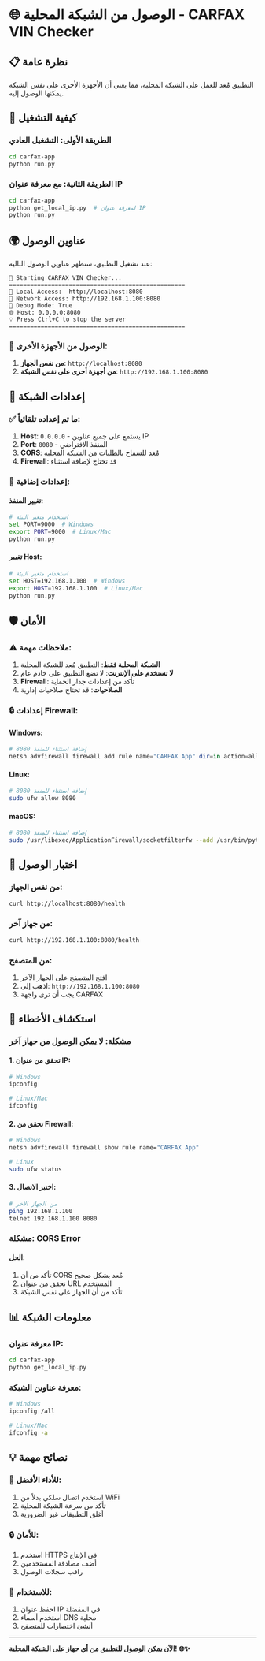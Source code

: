 # 🌐 الوصول من الشبكة المحلية - CARFAX VIN Checker

## 📋 نظرة عامة

التطبيق مُعد للعمل على الشبكة المحلية، مما يعني أن الأجهزة الأخرى على نفس الشبكة يمكنها الوصول إليه.

## 🚀 كيفية التشغيل

### الطريقة الأولى: التشغيل العادي
```bash
cd carfax-app
python run.py
```

### الطريقة الثانية: مع معرفة عنوان IP
```bash
cd carfax-app
python get_local_ip.py  # لمعرفة عنوان IP
python run.py
```

## 🌍 عناوين الوصول

عند تشغيل التطبيق، ستظهر عناوين الوصول التالية:

```
🚀 Starting CARFAX VIN Checker...
==================================================
📍 Local Access:  http://localhost:8080
📍 Network Access: http://192.168.1.100:8080
🔧 Debug Mode: True
🌐 Host: 0.0.0.0:8080
💡 Press Ctrl+C to stop the server
==================================================
```

### 📱 الوصول من الأجهزة الأخرى:

1. **من نفس الجهاز**: `http://localhost:8080`
2. **من أجهزة أخرى على نفس الشبكة**: `http://192.168.1.100:8080`

## 🔧 إعدادات الشبكة

### ✅ ما تم إعداده تلقائياً:

1. **Host**: `0.0.0.0` - يستمع على جميع عناوين IP
2. **Port**: `8080` - المنفذ الافتراضي
3. **CORS**: مُعد للسماح بالطلبات من الشبكة المحلية
4. **Firewall**: قد تحتاج لإضافة استثناء

### 🔧 إعدادات إضافية:

#### تغيير المنفذ:
```bash
# استخدام متغير البيئة
set PORT=9000  # Windows
export PORT=9000  # Linux/Mac
python run.py
```

#### تغيير Host:
```bash
# استخدام متغير البيئة
set HOST=192.168.1.100  # Windows
export HOST=192.168.1.100  # Linux/Mac
python run.py
```

## 🛡️ الأمان

### ⚠️ ملاحظات مهمة:

1. **الشبكة المحلية فقط**: التطبيق مُعد للشبكة المحلية
2. **لا تستخدم على الإنترنت**: لا تضع التطبيق على خادم عام
3. **Firewall**: تأكد من إعدادات جدار الحماية
4. **الصلاحيات**: قد تحتاج صلاحيات إدارية

### 🔒 إعدادات Firewall:

#### Windows:
```powershell
# إضافة استثناء للمنفذ 8080
netsh advfirewall firewall add rule name="CARFAX App" dir=in action=allow protocol=TCP localport=8080
```

#### Linux:
```bash
# إضافة استثناء للمنفذ 8080
sudo ufw allow 8080
```

#### macOS:
```bash
# إضافة استثناء للمنفذ 8080
sudo /usr/libexec/ApplicationFirewall/socketfilterfw --add /usr/bin/python3
```

## 📱 اختبار الوصول

### من نفس الجهاز:
```bash
curl http://localhost:8080/health
```

### من جهاز آخر:
```bash
curl http://192.168.1.100:8080/health
```

### من المتصفح:
1. افتح المتصفح على الجهاز الآخر
2. اذهب إلى: `http://192.168.1.100:8080`
3. يجب أن ترى واجهة CARFAX

## 🔧 استكشاف الأخطاء

### مشكلة: لا يمكن الوصول من جهاز آخر

#### 1. تحقق من عنوان IP:
```bash
# Windows
ipconfig

# Linux/Mac
ifconfig
```

#### 2. تحقق من Firewall:
```bash
# Windows
netsh advfirewall firewall show rule name="CARFAX App"

# Linux
sudo ufw status
```

#### 3. اختبر الاتصال:
```bash
# من الجهاز الآخر
ping 192.168.1.100
telnet 192.168.1.100 8080
```

### مشكلة: CORS Error

#### الحل:
1. تأكد من أن CORS مُعد بشكل صحيح
2. تحقق من عنوان URL المستخدم
3. تأكد من أن الجهاز على نفس الشبكة

## 📊 معلومات الشبكة

### معرفة عنوان IP:
```bash
cd carfax-app
python get_local_ip.py
```

### معرفة عناوين الشبكة:
```bash
# Windows
ipconfig /all

# Linux/Mac
ifconfig -a
```

## 💡 نصائح مهمة

### 🚀 للأداء الأفضل:
1. استخدم اتصال سلكي بدلاً من WiFi
2. تأكد من سرعة الشبكة المحلية
3. أغلق التطبيقات غير الضرورية

### 🔒 للأمان:
1. استخدم HTTPS في الإنتاج
2. أضف مصادقة المستخدمين
3. راقب سجلات الوصول

### 📱 للاستخدام:
1. احفظ عنوان IP في المفضلة
2. استخدم أسماء DNS محلية
3. أنشئ اختصارات للمتصفح

---
**الآن يمكن الوصول للتطبيق من أي جهاز على الشبكة المحلية! 🌐✨** 